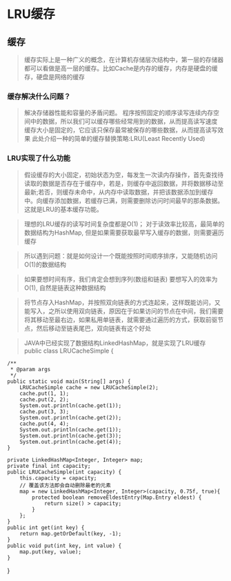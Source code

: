 # LRU缓存
## 缓存
> 缓存实际上是一种广义的概念，在计算机存储层次结构中，第一层的存储器都可以看做是高一层的缓存。比如Cache是内存的缓存，内存是硬盘的缓存，硬盘是网络的缓存
### 缓存解决什么问题？
> 解决存储器性能和容量的矛盾问题。
> 程序按照固定的顺序读写连续内存空间中的数据，所以我们可以缓存哪些经常用到的数据，从而提高读写速度
> 缓存大小是固定的，它应该只保存最常被保存的哪些数据，从而提高读写效果
> 此处介绍一种的简单的缓存替换策略:LRU(Least Recently Used)


### LRU实现了什么功能
> 假设缓存的大小固定，初始状态为空，每发生一次读内存操作，首先查找待读取的数据是否存在于缓存中，若是，则缓存中返回数据，并将数据移动至最新;若否，则缓存未命中，从内存中读取数据，并把该数据添加到缓存中。向缓存添加数据，若缓存已满，则需要删除访问时间最早的那条数据。这就是LRU的基本缓存功能。

> 理想的LRU缓存的读写时间复杂度都是O(1)；
> 对于读效率比较高，最简单的数据结构为HashMap, 但是如果需要获取最早写入缓存的数据，则需要遍历缓存

> 所以遇到问题：就是如何设计一个既能按照时间顺序排序，又能随机访问O(1)的数据结构

> 如果要想时间有序，我们肯定会想到序列(数组和链表) 要想写入的效率为O(1), 自然是链表这种数据结构

> 将节点存入HashMap，并按照双向链表的方式连起来，这样既能访问，又能写入，之所以使用双向链表，原因在于如果访问的节点在中间，我们需要将其移动至最右边，如果私用单链表，就需要通过遍历的方式，获取前驱节点，然后移动至链表尾巴，双向链表有这个好处

> JAVA中已经实现了数据结构LinkedHashMap，就是实现了LRU缓存
public class LRUCacheSimple {

    /**
     * @param args
     */
    public static void main(String[] args) {
        LRUCacheSimple cache = new LRUCacheSimple(2);
        cache.put(1, 1);
        cache.put(2, 2);
        System.out.println(cache.get(1));
        cache.put(3, 3);
        System.out.println(cache.get(2));
        cache.put(4, 4);
        System.out.println(cache.get(1));
        System.out.println(cache.get(3));
        System.out.println(cache.get(4));
    }
    
    private LinkedHashMap<Integer, Integer> map;
    private final int capacity;
    public LRUCacheSimple(int capacity) {
        this.capacity = capacity;
        // 覆盖该方法即会自动删除最老的元素
        map = new LinkedHashMap<Integer, Integer>(capacity, 0.75f, true){
            protected boolean removeEldestEntry(Map.Entry eldest) {
                return size() > capacity;
            }
        };
    }
    public int get(int key) {
        return map.getOrDefault(key, -1);
    }
    public void put(int key, int value) {
        map.put(key, value);
    }

}
